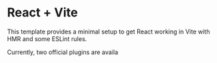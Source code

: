 # React + Vite

This template provides a minimal setup to get React working in Vite with HMR and some ESLint rules.

Currently, two official plugins are availa

